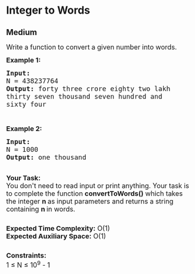 # Integer to Words
## Medium
<div class="problems_problem_content__Xm_eO"><p><span style="font-size:18px">Write a function to convert a given number into words.</span></p>

<p><span style="font-size:18px"><strong>Example 1:</strong></span></p>

<pre><span style="font-size:18px"><strong>Input:
</strong>N = 438237764
<strong>Output:</strong> forty three crore eighty two lakh 
thirty seven thousand seven hundred and 
sixty four
</span></pre>

<p>&nbsp;</p>

<p><span style="font-size:18px"><strong>Example 2:</strong></span></p>

<pre><span style="font-size:18px"><strong>Input:
</strong>N = 1000
<strong>Output:</strong> one thousand

</span></pre>

<p><span style="font-size:18px"><strong>Your Task:</strong><br>
You don't need to read input or print anything. Your task is to complete the function&nbsp;<strong>convertToWords()</strong>&nbsp;which takes the integer&nbsp;<strong>n&nbsp;</strong>as input parameters and returns a&nbsp;string containing <strong>n </strong>in words.</span></p>

<p><br>
<span style="font-size:18px"><strong>Expected Time Complexity:</strong>&nbsp;O(1)<br>
<strong>Expected Auxiliary Space:</strong>&nbsp;O(1)</span></p>

<p><br>
<span style="font-size:18px"><strong>Constraints:</strong><br>
1 ≤ N ≤ 10<sup>9</sup>&nbsp;- 1</span></p>

<p>&nbsp;</p>
</div>